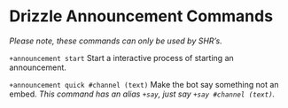 # Drizzle Announcement Commands
*Please note, these commands can only be used by SHR’s.*

`+announcement start` Start a interactive process of starting an announcement.

`+announcement quick #channel (text)` Make the bot say something not an embed. *This command has an alias `+say`, just say `+say #channel (text)`.*
